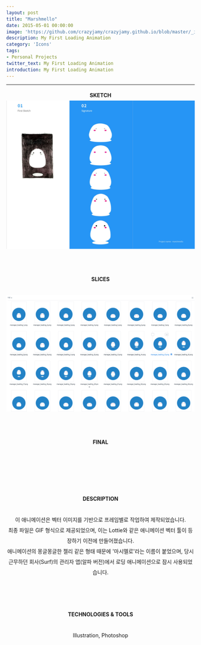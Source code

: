 ```yaml
---
layout: post
title: "Marshmello"
date: 2015-05-01 00:00:00
image: 'https://github.com/crazyjamy/crazyjamy.github.io/blob/master/_images/_thumbnail/marshmello.gif?raw=true'
description: My First Loading Animation
category: 'Icons'
tags:
- Personal Projects
twitter_text: My First Loading Animation
introduction: My First Loading Animation
---
```


---
<div align="center" style="line-height: 2; font-family: -apple-system, BlinkMacSystemFont, Lato, Roboto, Segoe UI, Helvetica Neue, Helvetica, Verdana, Arial, sans-serif;">
<strong>SKETCH</strong><br />
<img src="https://github.com/crazyjamy/crazyjamy.github.io/blob/master/_images/_post/marshmello/marshmello.png?raw=true" alt="" width="1000" style= "margin-bottom: 30px;"><br /><br />
<strong> SLICES </strong><br /><br />
<img src="https://github.com/crazyjamy/crazyjamy.github.io/blob/master/_images/_post/marshmello/sli_marshmello.png?raw=true)" alt="" width="800" style= "margin-bottom: 30px;"><br /><br />
<strong> FINAL</strong><br /><br />
<img src="https://github.com/crazyjamy/crazyjamy.github.io/blob/master/_images/_post/marshmello/final-marshmello.gif?raw=true" alt="" width="1000" style= "margin-bottom: 30px;"><br /><br />
<br />
<strong> DESCRIPTION </strong> <br /><br />
이 애니메이션은 벡터 이미지를 기반으로 프레임별로 작업하여 제작되었습니다.<br />  
최종 파일은 GIF 형식으로 제공되었으며, 이는 Lottie와 같은 애니메이션 벡터 툴이 등장하기 이전에 만들어졌습니다. <br />  
애니메이션의 몽글몽글한 젤리 같은 형태 때문에 '마시멜로'라는 이름이 붙었으며, 당시 근무하던 회사(Surf)의 관리자 앱(알파 버전)에서 로딩 애니메이션으로 잠시 사용되었습니다. <br />  
<br /> <br /> <br />
<strong>TECHNOLOGIES & TOOLS </strong> <br /><br />
Illustration, Photoshop <br />
</div>
